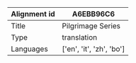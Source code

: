 |Alignment id | A6EBB96C6
| --- | --- 
|Title | Pilgrimage Series 
|Type | translation
|Languages | ['en', 'it', 'zh', 'bo']